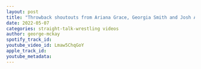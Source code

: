 ```yaml
---
layout: post
title: "Throwback shoutouts from Ariana Grace, Georgia Smith and Josh Alexander"
date: 2022-05-07
categories: straight-talk-wrestling videos
author: george-mckay
spotify_track_id: 
youtube_video_id: Lmaw5ChqGoY
apple_track_id: 
youtube_metadata: 
---
```

